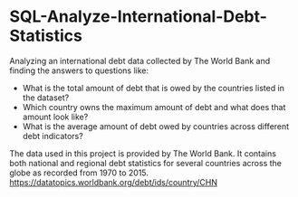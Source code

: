 # SQL-Analyze-International-Debt-Statistics
Analyzing an international debt data collected by The World Bank and finding the answers to questions like:  
- What is the total amount of debt that is owed by the countries listed in the dataset? 
- Which country owns the maximum amount of debt and what does that amount look like? 
- What is the average amount of debt owed by countries across different debt indicators?

The data used in this project is provided by The World Bank. It contains both national and regional debt statistics for several countries across the globe as recorded from 1970 to 2015.
https://datatopics.worldbank.org/debt/ids/country/CHN
